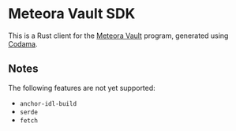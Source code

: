 # Meteora Vault SDK

This is a Rust client for the [Meteora Vault](https://github.com/MeteoraAg/vault-sdk) program, generated using [Codama](https://github.com/codama-idl/codama).


## Notes

The following features are not yet supported:
- `anchor-idl-build`
- `serde`
- `fetch`
